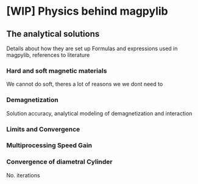# [WIP] Physics behind magpylib

## The analytical solutions

Details about how they are set up
Formulas and expressions used in magpylib, references to literature

### Hard and soft magnetic materials
We cannot do soft, theres a lot of reasons we we dont need to

### Demagnetization
Solution accuracy, analytical modeling of demagnetization and interaction

### Limits and Convergence

### Multiprocessing Speed Gain

### Convergence of diametral Cylinder
No. iterations